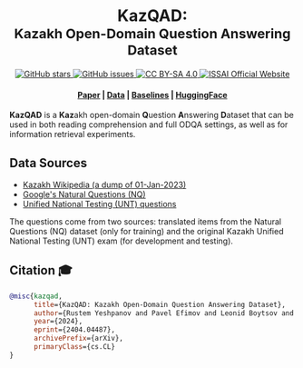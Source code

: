 <h1 align="center">KazQAD:<br><small>Kazakh Open-Domain Question Answering Dataset</small></h1>


<p align="center">
  <a href="https://github.com/IS2AI/KazQAD/stargazers">
    <img src="https://img.shields.io/github/stars/IS2AI/KazQAD.svg?colorA=orange&colorB=orange&logo=github"
         alt="GitHub stars">
  </a>
  <a href="https://github.com/IS2AI/KazQAD/issues">
    <img src="https://img.shields.io/github/issues/IS2AI/KazQAD.svg"
         alt="GitHub issues">
  </a>
  <a href="LICENSE">
    <img src="https://img.shields.io/static/v1?label=license&amp;message=CC BY-SA 4.0&amp;color=red&amp"
         alt="CC BY-SA 4.0">
  </a>
  <a href="https://issai.nu.edu.kz">
    <img src="https://img.shields.io/static/v1?label=ISSAI&amp;message=official site&amp;color=blue&amp"
         alt="ISSAI Official Website">
  </a>
</p>



<h4 align="center">
    <p>
        <a href="https://arxiv.org/abs/2404.04487">Paper</a> |
        <a href="data">Data</a> |
        <a href="baselines">Baselines</a> |
        <a href="https://huggingface.co/datasets/issai/kazqad">HuggingFace</a>
    </p>
</h4>

**KazQAD** is a **Kaz**akh open-domain **Q**uestion **A**nswering **D**ataset
that can be used in both reading comprehension and full ODQA settings, as well as for information retrieval experiments.

## Data Sources
- [Kazakh Wikipedia (a dump of 01-Jan-2023)](https://dumps.wikimedia.org/kkwiki)
- [Google's Natural Questions (NQ)](https://github.com/google-research-datasets/natural-questions)
- [Unified National Testing (UNT) questions](https://egov.kz/cms/en/articles/about_ent) 


The questions come from two sources: translated items from the Natural Questions (NQ) dataset (only for training) and 
the original Kazakh Unified National Testing (UNT) exam (for development and testing).


## Citation 🎓
```bibtex
@misc{kazqad,
      title={KazQAD: Kazakh Open-Domain Question Answering Dataset}, 
      author={Rustem Yeshpanov and Pavel Efimov and Leonid Boytsov and Ardak Shalkarbayuli and Pavel Braslavski},
      year={2024},
      eprint={2404.04487},
      archivePrefix={arXiv},
      primaryClass={cs.CL}
}
```

